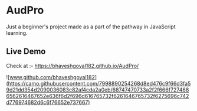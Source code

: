 # AudPro
Just a beginner's project made as a part of the pathway in JavaScript learning.

## Live Demo
Check at :-  https://bhaveshgoyal182.github.io/AudPro/

![www.github.com/bhaveshgoyal182](https://camo.githubusercontent.com/7998890254268d8ed476c9f66d3fa59d21dd354d2090036083c82af4cda2a0eb/68747470733a2f2f666f7274686562616467652e636f6d2f696d616765732f6261646765732f6275696c742d776974682d6c6f76652e737667)
